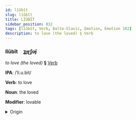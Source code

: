 ```yaml
---
id: lîûbît
slug: lîûbît
title: LÎÛBÎT
sidebar_position: 832
tags: [lîûbît, Verb, Balto-Slavic, Emotion, Emotion 102]
description: to love (the loved) § Verb
---
```


### lîûbît&emsp;<span kind="abugida">ʓɟɽʄʋ̆ɟ</span>

*to love (the loved)* **§** [Verb](../../tags/Verb)

**IPA**: /ˈli.u.bit/

**Verb**: to love

**Noun**: the loved

**Modifier**: lovable

<details>
    <summary>Origin</summary>
    Slovak ľúbiť [ˈʎuːbic]<br/>
    <em>Balto-Slavic Language Family</em>
</details>